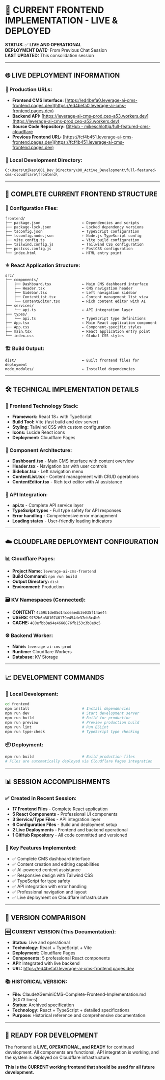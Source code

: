 # 🚀 CURRENT FRONTEND IMPLEMENTATION - LIVE & DEPLOYED

**STATUS:** ✅ **LIVE AND OPERATIONAL**  
**DEPLOYMENT DATE:** From Previous Chat Session  
**LAST UPDATED:** This consolidation session

---

## 🌐 **LIVE DEPLOYMENT INFORMATION**

### **🎯 Production URLs:**
- **Frontend CMS Interface:** [https://ed4befa0.leverage-ai-cms-frontend.pages.dev](https://ed4befa0.leverage-ai-cms-frontend.pages.dev)
- **Backend API:** [https://leverage-ai-cms-prod.ceo-a53.workers.dev](https://leverage-ai-cms-prod.ceo-a53.workers.dev)
- **Source Code Repository:** [GitHub - mikeschlottig/full-featured-cms-cloudflare](https://github.com/mikeschlottig/full-featured-cms-cloudflare)
- **Previous Frontend URL:** [https://fcf4b451.leverage-ai-cms-frontend.pages.dev](https://fcf4b451.leverage-ai-cms-frontend.pages.dev)

### **📍 Local Development Directory:**
```
C:\Users\mikes\001_Dev_Directory\00_Active_Development\full-featured-cms-cloudflare\frontend\
```

---

## 📁 **COMPLETE CURRENT FRONTEND STRUCTURE**

### **🔧 Configuration Files:**
```
frontend/
├── package.json                   ← Dependencies and scripts
├── package-lock.json              ← Locked dependency versions
├── tsconfig.json                  ← TypeScript configuration
├── tsconfig.node.json             ← Node.js TypeScript config
├── vite.config.ts                 ← Vite build configuration
├── tailwind.config.js             ← Tailwind CSS configuration
├── postcss.config.js              ← PostCSS configuration
└── index.html                     ← HTML entry point
```

### **⚛️ React Application Structure:**
```
src/
├── components/
│   ├── Dashboard.tsx              ← Main CMS dashboard interface
│   ├── Header.tsx                 ← CMS navigation header
│   ├── Sidebar.tsx                ← Left navigation sidebar
│   ├── ContentList.tsx            ← Content management list view
│   └── ContentEditor.tsx          ← Rich content editor with AI
├── services/
│   └── api.ts                     ← API integration layer
├── types/
│   └── api.ts                     ← TypeScript type definitions
├── App.tsx                        ← Main React application component
├── App.css                        ← Component-specific styles
├── main.tsx                       ← React application entry point
└── index.css                      ← Global CSS styles
```

### **🏗️ Build Output:**
```
dist/                              ← Built frontend files for deployment
node_modules/                      ← Installed dependencies
```

---

## 🛠️ **TECHNICAL IMPLEMENTATION DETAILS**

### **🎨 Frontend Technology Stack:**
- **Framework:** React 18+ with TypeScript
- **Build Tool:** Vite (fast build and dev server)
- **Styling:** Tailwind CSS with custom configuration
- **Icons:** Lucide React icons
- **Deployment:** Cloudflare Pages

### **🧩 Component Architecture:**
- **Dashboard.tsx** - Main CMS interface with content overview
- **Header.tsx** - Navigation bar with user controls
- **Sidebar.tsx** - Left navigation menu
- **ContentList.tsx** - Content management with CRUD operations
- **ContentEditor.tsx** - Rich text editor with AI assistance

### **🔌 API Integration:**
- **api.ts** - Complete API service layer
- **TypeScript types** - Full type safety for API responses
- **Error handling** - Comprehensive error management
- **Loading states** - User-friendly loading indicators

---

## ☁️ **CLOUDFLARE DEPLOYMENT CONFIGURATION**

### **📊 Cloudflare Pages:**
- **Project Name:** `leverage-ai-cms-frontend`
- **Build Command:** `npm run build`
- **Output Directory:** `dist`
- **Environment:** Production

### **🗃️ KV Namespaces (Connected):**
- **CONTENT:** `4c59b1de85d14cceaedb3e035f14ae44`
- **USERS:** `9752b6b3810746179e454de37eb8c4b0`
- **CACHE:** `480efbb3a94e4668876fb153c3b8e9c5`

### **⚙️ Backend Worker:**
- **Name:** `leverage-ai-cms-prod`
- **Runtime:** Cloudflare Workers
- **Database:** KV Storage

---

## 📈 **DEVELOPMENT COMMANDS**

### **🚀 Local Development:**
```bash
cd frontend
npm install                        # Install dependencies
npm run dev                        # Start development server
npm run build                      # Build for production
npm run preview                    # Preview production build
npm run lint                       # Run ESLint
npm run type-check                 # TypeScript type checking
```

### **📦 Deployment:**
```bash
npm run build                      # Build production files
# Files are automatically deployed via Cloudflare Pages integration
```

---

## 📊 **SESSION ACCOMPLISHMENTS**

### **✅ Created in Recent Session:**
- **17 Frontend Files** - Complete React application
- **5 React Components** - Professional UI components
- **3 Service/Type Files** - API integration layer
- **6 Configuration Files** - Build and deployment setup
- **2 Live Deployments** - Frontend and backend operational
- **1 GitHub Repository** - All code committed and versioned

### **🎯 Key Features Implemented:**
- ✅ Complete CMS dashboard interface
- ✅ Content creation and editing capabilities
- ✅ AI-powered content assistance
- ✅ Responsive design with Tailwind CSS
- ✅ TypeScript for type safety
- ✅ API integration with error handling
- ✅ Professional navigation and layout
- ✅ Live deployment on Cloudflare infrastructure

---

## 🔄 **VERSION COMPARISON**

### **🆕 CURRENT VERSION (This Documentation):**
- **Status:** Live and operational
- **Technology:** React + TypeScript + Vite
- **Deployment:** Cloudflare Pages
- **Components:** 5 professional React components
- **API:** Integrated with live backend
- **URL:** https://ed4befa0.leverage-ai-cms-frontend.pages.dev

### **📚 HISTORICAL VERSION:**
- **File:** ClaudeXGeminiCMS-Complete-Frontend-Implementation.md (6,073 lines)
- **Status:** Archived specification
- **Technology:** React + TypeScript + detailed specifications
- **Purpose:** Historical reference and comprehensive documentation

---

## 🎯 **READY FOR DEVELOPMENT**

The frontend is **LIVE, OPERATIONAL, and READY** for continued development. All components are functional, API integration is working, and the system is deployed on Cloudflare infrastructure.

**This is the CURRENT working frontend that should be used for all future development.**